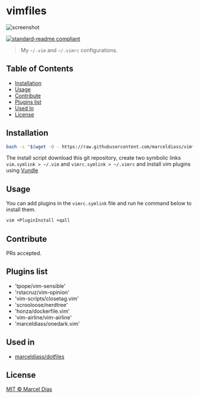 # vimfiles

![screenshot](https://raw.githubusercontent.com/marceldiass/vimfiles/master/screenshot.png)

[![standard-readme compliant](https://img.shields.io/badge/readme%20style-standard-brightgreen.svg?style=flat-square)](https://github.com/RichardLitt/standard-readme)

> My `~/.vim` and `~/.vimrc` configurations.

## Table of Contents

- [Installation](#installation)
- [Usage](#usage)
- [Contribute](#contribute)
- [Plugins list](#plugins_list)
- [Used In](#used_in)
- [License](#license)

## Installation

```sh
bash -c "$(wget -O - https://raw.githubusercontent.com/marceldiass/vimfiles/master/install.sh)"
```

The install script download this git repository, create two symbolic links `vim.symlink > ~/.vim` and `vimrc.symlink > ~/.vimrc` and install vim plugins using [Vundle](https://github.com/VundleVim/Vundle.vim)


## Usage

You can add plugins in the `vimrc.symlink` file and run he command below to install them.
```sh
vim +PluginInstall +qall
```

## Contribute

PRs accepted.

## Plugins list

- 'tpope/vim-sensible'
- 'rstacruz/vim-opinion'
- 'vim-scripts/closetag.vim'
- 'scrooloose/nerdtree'
- 'honza/dockerfile.vim'
- 'vim-airline/vim-airline'
- 'marceldiass/onedark.vim'

## Used in

- [marceldiass/dotfiles](http://github.com/marceldiass/dotfiles)

## License

[MIT © Marcel Dias](https://github.com/marceldiass/vimfiles/blob/master/LICENSE)
